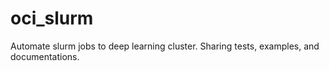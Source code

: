 # oci_slurm
Automate slurm jobs to deep learning cluster. Sharing tests, examples, and documentations.
